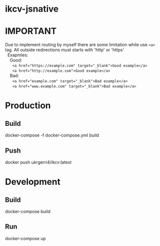 # ikcv-jsnative

# IMPORTANT
Due to implement routing by myself there are some limitation while use ```<a>``` tag. All outside redirections must starts with 'http' or 'https'<br/>
&nbsp;&nbsp;Exapmles:<br/>
&nbsp;&nbsp;&nbsp;&nbsp;Good:<br/>
&nbsp;&nbsp;&nbsp;&nbsp;&nbsp;&nbsp;`<a href="https://example.com" target="_blank">Good example</a>`<br/>
&nbsp;&nbsp;&nbsp;&nbsp;&nbsp;&nbsp;`<a href="http://example.com">Good example</a>`<br/>
&nbsp;&nbsp;&nbsp;&nbsp;Bad:<br/>
&nbsp;&nbsp;&nbsp;&nbsp;&nbsp;&nbsp;`<a href="example.com" target="_blank">Bad example</a>`<br/>
&nbsp;&nbsp;&nbsp;&nbsp;&nbsp;&nbsp;`<a href="www.example.com" target="_blank">Bad example</a>`<br/>

# Production

  ## Build
  docker-compose -f docker-compose.yml build
  
  ## Push
  docker push ukrgerri4/ikcv:latest

# Development

  ## Build
  docker-compose build

  ## Run
  docker-compose up